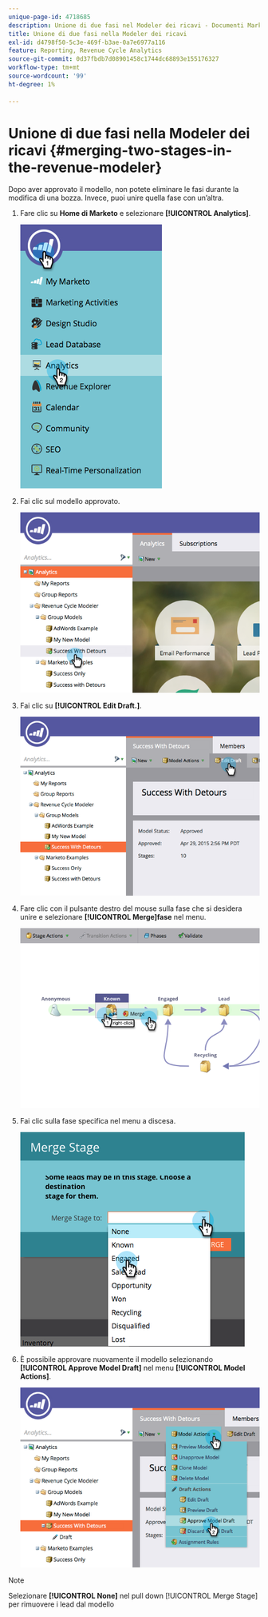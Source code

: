 ```yaml
---
unique-page-id: 4718685
description: Unione di due fasi nel Modeler dei ricavi - Documenti Marketo - Documentazione del prodotto
title: Unione di due fasi nella Modeler dei ricavi
exl-id: d4798f50-5c3e-469f-b3ae-0a7e6977a116
feature: Reporting, Revenue Cycle Analytics
source-git-commit: 0d37fbdb7d08901458c1744dc68893e155176327
workflow-type: tm+mt
source-wordcount: '99'
ht-degree: 1%

---
```


# Unione di due fasi nella Modeler dei ricavi {#merging-two-stages-in-the-revenue-modeler}

Dopo aver approvato il modello, non potete eliminare le fasi durante la modifica di una bozza. Invece, puoi unire quella fase con un’altra.

1. Fare clic su **Home di Marketo** e selezionare **[!UICONTROL Analytics]**.

   ![](assets/image2015-4-29-14-3a59-3a9.png)

1. Fai clic sul modello approvato.

   ![](assets/image2015-4-29-15-3a3-3a15.png)

1. Fai clic su **[!UICONTROL Edit Draft.]**.

   ![](assets/image2015-4-29-15-3a7-3a3.png)

1. Fare clic con il pulsante destro del mouse sulla fase che si desidera unire e selezionare **[!UICONTROL Merge]fase** nel menu.

   ![](assets/image2015-4-29-15-3a10-3a6.png)

1. Fai clic sulla fase specifica nel menu a discesa.

   ![](assets/image2015-4-29-15-3a52-3a5.png)

1. È possibile approvare nuovamente il modello selezionando **[!UICONTROL Approve Model Draft]** nel menu **[!UICONTROL Model Actions]**.

   ![](assets/image2015-4-29-16-3a5-3a53.png)

>[!NOTE]
>
>Selezionare **[!UICONTROL None]** nel pull down [!UICONTROL Merge Stage] per rimuovere i lead dal modello
